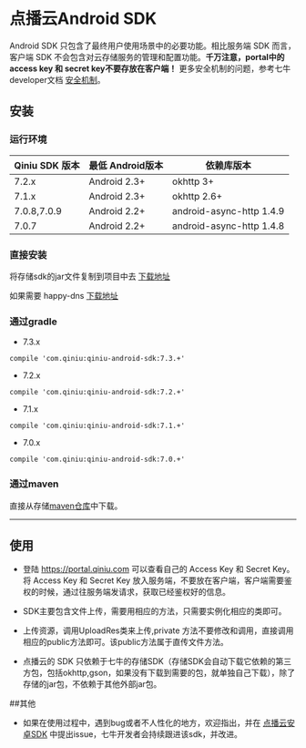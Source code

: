 # 点播云Android SDK 
Android SDK 只包含了最终用户使用场景中的必要功能。相比服务端 SDK 而言，客户端 SDK 不会包含对云存储服务的管理和配置功能。**千万注意，portal中的access key 和 secret key不要存放在客户端！** 更多安全机制的问题，参考七牛developer文档 [安全机制](http://developer.qiniu.com/article/developer/security/index.html)。

## 安装
### 运行环境

| Qiniu SDK 版本 | 最低 Android版本   |       依赖库版本           |
|------------ |-----------------|------------------------|
|  7.2.x        |  Android 2.3+     |        okhttp 3+         |
|  7.1.x        |  Android 2.3+     |        okhttp 2.6+       |
| 7.0.8,7.0.9   |  Android 2.2+     | android-async-http 1.4.9 |
|  7.0.7        |  Android 2.2+     | android-async-http 1.4.8 |

### 直接安装
将存储sdk的jar文件复制到项目中去
[下载地址](http://search.maven.org/remotecontent?filepath=com/qiniu/qiniu-android-sdk/) 

如果需要 happy-dns
[下载地址](https://repo1.maven.org/maven2/com/qiniu/happy-dns/)

### 通过gradle
* 7.3.x
```
compile 'com.qiniu:qiniu-android-sdk:7.3.+'
```
* 7.2.x
```
compile 'com.qiniu:qiniu-android-sdk:7.2.+'
```
* 7.1.x
```
compile 'com.qiniu:qiniu-android-sdk:7.1.+'
```
* 7.0.x
```
compile 'com.qiniu:qiniu-android-sdk:7.0.+'
```
### 通过maven
直接从存储[maven仓库](http://search.maven.org/#search%7Cgav%7C1%7Cg%3A%22com.qiniu%22%20AND%20a%3A%22qiniu-android-sdk%22)中下载。


***
## 使用
* 登陆 https://portal.qiniu.com 可以查看自己的 Access Key 和 Secret Key。 将 Access Key 和 Secret Key 放入服务端，不要放在客户端，客户端需要鉴权的时候，通过往服务端发请求，获取已经鉴权好的信息。

* SDK主要包含文件上传，需要用相应的方法，只需要实例化相应的类即可。

* 上传资源，调用UploadRes类来上传,private 方法不要修改和调用，直接调用相应的public方法即可。该public方法属于直传文件方法。

* 点播云的 SDK 只依赖于七牛的存储SDK（存储SDK会自动下载它依赖的第三方包，包括okhttp,gson，如果没有下载到需要的包，就单独自己下载），除了存储的jar包，不依赖于其他外部jar包。


##其他
* 如果在使用过程中，遇到bug或者不人性化的地方，欢迎指出，并在 [点播云安卓SDK](https://github.com/qiniu-jedi/jedi-android-sdk/issues) 中提出issue，七牛开发者会持续跟进该sdk，并改进。




